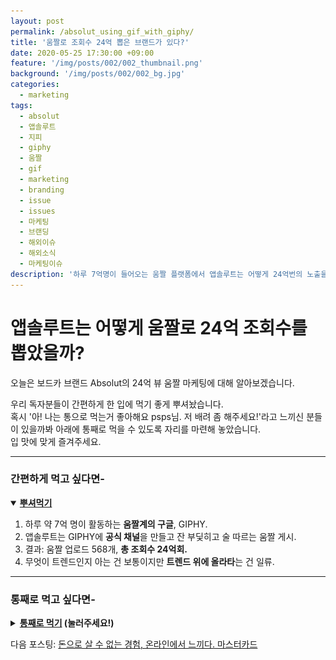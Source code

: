 ```yaml
---
layout: post
permalink: /absolut_using_gif_with_giphy/
title: '움짤로 조회수 24억 뽑은 브랜드가 있다?'
date: 2020-05-25 17:30:00 +09:00
feature: '/img/posts/002/002_thumbnail.png'
background: '/img/posts/002/002_bg.jpg'
categories:
  - marketing
tags:
  - absolut
  - 앱솔루트
  - 지피
  - giphy
  - 움짤
  - gif
  - marketing
  - branding
  - issue
  - issues
  - 마케팅
  - 브랜딩
  - 해외이슈
  - 해외소식
  - 마케팅이슈
description: '하루 7억명이 들어오는 움짤 플랫폼에서 앱솔루트는 어떻게 24억번의 노출을 만들었을까?'
---
```

# 앱솔루트는 어떻게 움짤로 24억 조회수를 뽑았을까?
오늘은 보드카 브랜드 Absolut의 24억 뷰 움짤 마케팅에 대해 알아보겠습니다.

우리 독자분들이 간편하게 한 입에 먹기 좋게 뿌셔놨습니다.<br>
혹시 '아! 나는 통으로 먹는거 좋아해요 psps님. 저 배려 좀 해주세요!'라고 느끼신 분들이 있을까봐 아래에 통째로 먹을 수 있도록 자리를 마련해 놓았습니다.<br>
입 맛에 맞게 즐겨주세요.
<hr class = 'hr_img'>

### 간편하게 먹고 싶다면-

<details open>
<summary><strong><u>뿌셔먹기</u></strong></summary>
<div markdown = "1">

1. 하루 약 7억 명이 활동하는 **움짤계의 구글**, GIPHY.
2. 앱솔루트는 GIPHY에 **공식 채널**을 만들고 잔 부딫히고 술 따르는 움짤 게시.
3. 결과: 움짤 업로드 568개, **총 조회수 24억회.**
4. 무엇이 트렌드인지 아는 건 보통이지만 **트렌드 위에 올라타**는 건 일류.

</div>
</details>
<hr class = 'hr_img'>

### 통째로 먹고 싶다면-

<details>
<summary><strong><u>통째로 먹기</u> (눌러주세요!)</strong></summary>
<div markdown = "1">
<br>

## 관짝 소년단

<img src = '/img/posts/002/coffinmeme.gif' class = 'img_center' alt = '관짝소년단'>
멀쩡히 차려 입은 남자들이 관을 어깨에 이고 어깨춤을 추는 장면 본 적 있죠? 유튜브를 보는 사람이라면 누구나 알고 있을, 최근 폭발적으로 인기가 올라 화려한 조명이 관짝소년단을 감싸고 있습니다. showbiz360 라이브 쇼에도 나가 춤솜씨를 뽐냈죠. 일반 장례식과는 다른 가나의 장례문화가 유튜브를 통해 알려지게 되면서 여러 크리에이터들이 오리지널 영상을 편집해 콘텐츠가 망했거나 망신스러운 장면에 집어넣어 재미를 더하는 밈으로 새로 태어났습니다.

"영상으로만 있는 관짝 소년단의 영상을 친구들과 대화할 때 중간에 쓸 짤로 쓸 수는 없을까? 스크린샷으로 하자니 느낌이 안 살아... 하이라이트 부분만 클립으로 만들어서 친구들하고 빠르게 공유하고 싶다". 여기서 니즈를 발견하고 만들어진 게 **GIPHY**.

## 움짤계의 구글, 지피(GIPHY)

2013년 창립되서 현재 **하루 이용자 약 7억명**에 달하고 facebook, twitter, instagram, watsapp 등의 sns에서 움짤을 검색하는 기능이 모두 giphy와 연결되어 있습니다. 7년 만에 대규모 움짤 데이터베이스 회사가 된 것이죠.

얼마나 많냐고요?

하루 10,000,000,000. 무려 100억개의 움짤이 유저들 사이에서 움직인다고 하니 어마무시합니다.

하루 이용자 7억명이라니 엄청난 숫자가 아닐 수가 없는데 이 정도 규모의 잠재 고객이 있는 플랫폼은 매력적이지 않을 수가 없습니다. 온갖 인터넷에 유행하는 gif파일이 이 곳에 올라와 있어 gif계의 구글이라는 별명도 있죠. 움짤에 뭐이리 사람들이 모일까 하는 궁금증이 생기실 텐데요. **외국의 움짤은 우리나라 카톡의 이모티콘과 같습니다.**
<iframe src="https://giphy.com/embed/LoGh1t5iGxFOE" width="480" height="336" frameBorder="0" class="giphy-embed img_center" allowFullScreen></iframe><p class = 'gif_text_center'><a href="https://giphy.com/gifs/bert-meme-LoGh1t5iGxFOE" alt = '놀라는 인형'></a></p>

> *그런단 말이지..?*

이모티콘만 있으면 대화가 가능한 것처럼 외국에선 움짤이 그 역할을 하죠. 하지만 움짤이든 이모티콘이든 쓰일려면 재밌거나 생활 속 대화에 어울려야 한다는 공통점이 있습니다. 이런 조건을 만족해 **움짤로 24억 명에게 다가간** 브랜드가 있습니다. 보드카 브랜드 중 가장 잘 알려진 앱솔루트가 그 주인공.

![앱솔루트 콜라보 사진](/img/posts/002/absol_collabo.png)

## 앱솔루트는 지피를 어떻게 활용했나?

앱솔루트는 움짤들이 'person to person', 사람들 간의 공유는 있지만 'brand to person', 브랜드와 공유하는 움짤은 없다는 것을 깨닫고는 2015년부터 GIPHY에 공식 채널을 개설했습니다.
<iframe src="https://giphy.com/embed/l3q2SYm3FEki7ncm4" width="240" height="240" frameBorder="0" class="giphy-embed gif_inline" allowFullScreen></iframe><p><a href="https://giphy.com/gifs/absolutvodka-drink-weekend-l3q2SYm3FEki7ncm4"></a></p>
<iframe src="https://giphy.com/embed/xT1XGM76qGzTcJOZgI" width="240" height="240" frameBorder="0" class="giphy-embed" allowFullScreen></iframe><p><a href="https://giphy.com/gifs/absolutvodka-drink-vodka-cocktail-xT1XGM76qGzTcJOZgI"></a></p><br>
2018년에 'Never Gonna GIF You Up'이라는 광고를 통해 2018년 칸 광고제에서 은 사자상을 수상했습니다. 2.4억명의 조회수를 챙긴 것은 물론 gif를 보고 구매 의도를 가진 고객들의 수가 16% 증가했죠.

[absolut 공식 giphy 채널](https://giphy.com/absolutvodka)

움짤로 이목을 끈 브랜드는 앱솔루트 뿐만이 아닙니다. 미드 'Crazy Rich Asian'의 Niko Santos는 지피 스튜디오에서 드라마 홍보를 위한 움짤을 만들기도 했습니다. 또한 2020년 미 대선 후보였던 엘리자베스 워런은 캠페인 기간 중 움짤을 giphy에 게시해 그녀의 많은 팔로워들에게 다가가기도 했죠.

<hr class='hr_img'>

## 마무리

예술가, 디자이너, 음악가들과 콜라보하며 기똥차게 프로모션하는 앱솔루트입니다. 예술가들과 콜라보레이션하는 횟수가 요즘 브랜드들 사이에서 자주 보이죠. 이전에는 브랜드x 브랜드 였다면 지금은 브랜드 x 인플루언서로 변한게 차이점이겠네요. 콜라보가 자주 보이는 만큼 차별화된 신선한 콜라보, 시너지가 나는 콜라보를 해야겠죠. 브랜드들은 협업을 위한 트렌드 파악에 힘 좀 많이 줘야겠습니다.

무엇이 트렌드인지 아는 것은 누구나 할 수 있습니다. 그러나 트렌드 위에 올라타는 것은 일류만 할 수 있어 보입니다.

지금까지, 세상 마케팅 이슈를 뿌시고 다니는 PSPS였습니다.
</div>
</details>

다음 포스팅: [돈으로 살 수 없는 경험, 온라인에서 느끼다. 마스터카드](/mastercard_priceless)
